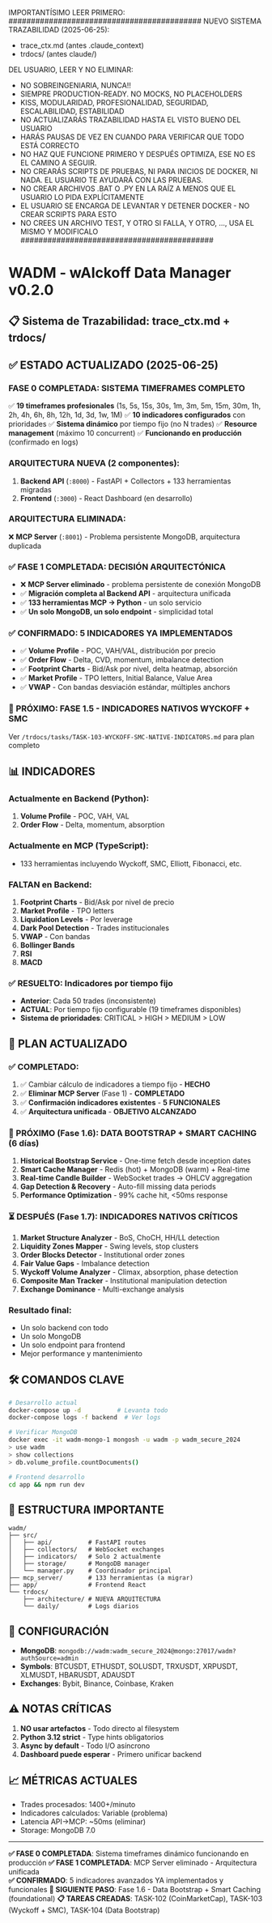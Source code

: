 IMPORTANTÍSIMO LEER PRIMERO:
###########################################
 NUEVO SISTEMA TRAZABILIDAD (2025-06-25):
 - trace_ctx.md (antes .claude_context)
 - trdocs/ (antes claude/)
 
 DEL USUARIO, LEER Y NO ELIMINAR:
 - NO SOBREINGENIARIA, NUNCA!!
 - SIEMPRE PRODUCTION-READY. NO MOCKS, NO PLACEHOLDERS
 - KISS, MODULARIDAD, PROFESIONALIDAD, SEGURIDAD, ESCALABILIDAD, ESTABILIDAD 
 - NO ACTUALIZARÁS TRAZABILIDAD HASTA EL VISTO BUENO DEL USUARIO
 - HARÁS PAUSAS DE VEZ EN CUANDO PARA VERIFICAR QUE TODO ESTÁ CORRECTO
 - NO HAZ QUE FUNCIONE PRIMERO Y DESPUÉS OPTIMIZA, ESE NO ES EL CAMINO A SEGUIR.
 - NO CREARÁS SCRIPTS DE PRUEBAS, NI PARA INICIOS DE DOCKER, NI NADA. EL USUARIO TE AYUDARÁ CON LAS PRUEBAS.
 - NO CREAR ARCHIVOS .BAT O .PY EN LA RAÍZ A MENOS QUE EL USUARIO LO PIDA EXPLÍCITAMENTE
 - EL USUARIO SE ENCARGA DE LEVANTAR Y DETENER DOCKER - NO CREAR SCRIPTS PARA ESTO
 - NO CREES UN ARCHIVO TEST, Y OTRO SI FALLA, Y OTRO, ..., USA EL MISMO Y MODIFICALO
###########################################

# WADM - wAIckoff Data Manager v0.2.0
## 📋 Sistema de Trazabilidad: trace_ctx.md + trdocs/

## ✅ ESTADO ACTUALIZADO (2025-06-25)

### FASE 0 COMPLETADA: **SISTEMA TIMEFRAMES COMPLETO**
✅ **19 timeframes profesionales** (1s, 5s, 15s, 30s, 1m, 3m, 5m, 15m, 30m, 1h, 2h, 4h, 6h, 8h, 12h, 1d, 3d, 1w, 1M)
✅ **10 indicadores configurados** con prioridades
✅ **Sistema dinámico** por tiempo fijo (no N trades)
✅ **Resource management** (máximo 10 concurrent)
✅ **Funcionando en producción** (confirmado en logs)

### ARQUITECTURA NUEVA (2 componentes):
1. **Backend API** (`:8000`) - FastAPI + Collectors + 133 herramientas migradas
2. **Frontend** (`:3000`) - React Dashboard (en desarrollo)

### ARQUITECTURA ELIMINADA:
❌ **MCP Server** (`:8001`) - Problema persistente MongoDB, arquitectura duplicada

### ✅ FASE 1 COMPLETADA: **DECISIÓN ARQUITECTÓNICA**
- ❌ **MCP Server eliminado** - problema persistente de conexión MongoDB
- ✅ **Migración completa al Backend API** - arquitectura unificada
- ✅ **133 herramientas MCP → Python** - un solo servicio
- ✅ **Un solo MongoDB, un solo endpoint** - simplicidad total

### ✅ CONFIRMADO: **5 INDICADORES YA IMPLEMENTADOS**
- ✅ **Volume Profile** - POC, VAH/VAL, distribución por precio
- ✅ **Order Flow** - Delta, CVD, momentum, imbalance detection  
- ✅ **Footprint Charts** - Bid/Ask por nivel, delta heatmap, absorción
- ✅ **Market Profile** - TPO letters, Initial Balance, Value Area
- ✅ **VWAP** - Con bandas desviación estándar, múltiples anchors

### 🚀 PRÓXIMO: FASE 1.5 - **INDICADORES NATIVOS WYCKOFF + SMC**
Ver `/trdocs/tasks/TASK-103-WYCKOFF-SMC-NATIVE-INDICATORS.md` para plan completo

## 📊 INDICADORES

### Actualmente en Backend (Python):
1. **Volume Profile** - POC, VAH, VAL
2. **Order Flow** - Delta, momentum, absorption

### Actualmente en MCP (TypeScript):
- 133 herramientas incluyendo Wyckoff, SMC, Elliott, Fibonacci, etc.

### FALTAN en Backend:
1. **Footprint Charts** - Bid/Ask por nivel de precio
2. **Market Profile** - TPO letters
3. **Liquidation Levels** - Por leverage
4. **Dark Pool Detection** - Trades institucionales
5. **VWAP** - Con bandas
6. **Bollinger Bands**
7. **RSI**
8. **MACD**

### ✅ RESUELTO: Indicadores por tiempo fijo
- **Anterior**: Cada 50 trades (inconsistente)
- **ACTUAL**: Por tiempo fijo configurable (19 timeframes disponibles)
- **Sistema de prioridades**: CRITICAL > HIGH > MEDIUM > LOW

## 🎯 PLAN ACTUALIZADO

### ✅ COMPLETADO:
1. ✅ Cambiar cálculo de indicadores a tiempo fijo - **HECHO**
2. ✅ **Eliminar MCP Server** (Fase 1) - **COMPLETADO**
3. ✅ **Confirmación indicadores existentes** - **5 FUNCIONALES**
4. ✅ **Arquitectura unificada** - **OBJETIVO ALCANZADO**

### 🔄 PRÓXIMO (Fase 1.6): **DATA BOOTSTRAP + SMART CACHING** (6 días)
1. **Historical Bootstrap Service** - One-time fetch desde inception dates
2. **Smart Cache Manager** - Redis (hot) + MongoDB (warm) + Real-time
3. **Real-time Candle Builder** - WebSocket trades → OHLCV aggregation
4. **Gap Detection & Recovery** - Auto-fill missing data periods
5. **Performance Optimization** - 99% cache hit, <50ms response

### ⏳ DESPUÉS (Fase 1.7): **INDICADORES NATIVOS CRÍTICOS**
1. **Market Structure Analyzer** - BoS, ChoCH, HH/LL detection
2. **Liquidity Zones Mapper** - Swing levels, stop clusters  
3. **Order Blocks Detector** - Institutional order zones
4. **Fair Value Gaps** - Imbalance detection
5. **Wyckoff Volume Analyzer** - Climax, absorption, phase detection
6. **Composite Man Tracker** - Institutional manipulation detection
7. **Exchange Dominance** - Multi-exchange analysis

### Resultado final:
- Un solo backend con todo
- Un solo MongoDB
- Un solo endpoint para frontend
- Mejor performance y mantenimiento

## 🛠️ COMANDOS CLAVE

```bash
# Desarrollo actual
docker-compose up -d          # Levanta todo
docker-compose logs -f backend  # Ver logs

# Verificar MongoDB
docker exec -it wadm-mongo-1 mongosh -u wadm -p wadm_secure_2024
> use wadm
> show collections
> db.volume_profile.countDocuments()

# Frontend desarrollo
cd app && npm run dev
```

## 📁 ESTRUCTURA IMPORTANTE

```
wadm/
├── src/
│   ├── api/          # FastAPI routes
│   ├── collectors/   # WebSocket exchanges
│   ├── indicators/   # Solo 2 actualmente
│   ├── storage/      # MongoDB manager
│   └── manager.py    # Coordinador principal
├── mcp_server/       # 133 herramientas (a migrar)
├── app/              # Frontend React
└── trdocs/
    ├── architecture/ # NUEVA ARQUITECTURA
    └── daily/        # Logs diarios
```

## 🔧 CONFIGURACIÓN

- **MongoDB**: `mongodb://wadm:wadm_secure_2024@mongo:27017/wadm?authSource=admin`
- **Symbols**: BTCUSDT, ETHUSDT, SOLUSDT, TRXUSDT, XRPUSDT, XLMUSDT, HBARUSDT, ADAUSDT
- **Exchanges**: Bybit, Binance, Coinbase, Kraken

## ⚠️ NOTAS CRÍTICAS

1. **NO usar artefactos** - Todo directo al filesystem
2. **Python 3.12 strict** - Type hints obligatorios
3. **Async by default** - Todo I/O asíncrono
4. **Dashboard puede esperar** - Primero unificar backend

## 📈 MÉTRICAS ACTUALES

- Trades procesados: 1400+/minuto
- Indicadores calculados: Variable (problema)
- Latencia API→MCP: ~50ms (eliminar)
- Storage: MongoDB 7.0

---

**✅ FASE 0 COMPLETADA**: Sistema timeframes dinámico funcionando en producción
**✅ FASE 1 COMPLETADA**: MCP Server eliminado - Arquitectura unificada  
**✅ CONFIRMADO**: 5 indicadores avanzados YA implementados y funcionales
**🔄 SIGUIENTE PASO**: Fase 1.6 - Data Bootstrap + Smart Caching (foundational)
**📋 TAREAS CREADAS**: TASK-102 (CoinMarketCap), TASK-103 (Wyckoff + SMC), TASK-104 (Data Bootstrap)
